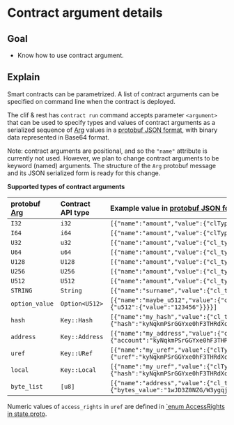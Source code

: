 # Contract argument details

## Goal

* Know how to use contract argument.

## Explain

Smart contracts can be parametrized. A list of contract arguments can be specified on command line when the contract is deployed.

The clif & rest has `contract run` command accepts parameter `<argument>` that can be used to specify types and values of contract arguments as a serialized sequence of [Arg](https://github.com/hdac-io/CasperLabs/blob/40f4b9de7d8693acfc62f71fac70afc854a6cd28/protobuf/io/casperlabs/casper/consensus/consensus.proto#L91) values in a [protobuf JSON format](https://developers.google.com/protocol-buffers/docs/proto3#json), with binary data represented in Base64 format.

Note: contract arguments are positional, and so the `"name"` attribute is currently not used. However, we plan to change contract arguments to be keyword \(named\) arguments. The structure of the `Arg` protobuf message and its JSON serialized form is ready for this change.

**Supported types of contract arguments**

| protobuf [Arg](https://github.com/hdac-io/CasperLabs/blob/40f4b9de7d8693acfc62f71fac70afc854a6cd28/protobuf/io/casperlabs/casper/consensus/consensus.proto#L91) | Contract API type | Example value in [protobuf JSON format](https://developers.google.com/protocol-buffers/docs/proto3#json) |
| :--- | :--- | :--- |
| `I32` | `i32` | `[{"name":"amount","value":{"clType":{"simpleType":"I32"},"value":{"i32":123456}}}]` |
| `I64` | `i64` | `[{"name":"amount","value":{"clType":{"simpleType":"I64"},"value":{"i64":"123456"}}}]` |
| `U32` | `u32` | `[{"name":"amount","value":{"cl_type":{"simple_type":"U32"},"value":{"u32":123456}}}]` |
| `U64` | `u64` | `[{"name":"amount","value":{"cl_type":{"simple_type":"U64"},"value":{"u64":"123456"}}}]` |
| `U128` | `U128` | `[{"name":"amount","value":{"cl_type":{"simple_type":"U128"},"value":{"u128":{"value":"123456"}}}}]` |
| `U256` | `U256` | `[{"name":"amount","value":{"cl_type":{"simple_type":"U256"},"value":{"u256":{"value":"123456"}}}}]` |
| `U512` | `U512` | `[{"name":"amount","value":{"cl_type":{"simple_type":"U512"},"value":{"u512":{"value":"123456"}}}}]` |
| `STRING` | `String` | `[{"name":"surname","value":{"cl_type":{"simple_type":"STRING"},"value":{"str_value":"Nakamoto"}}}]` |
| `option_value` | `Option<U512>` | `[{"name":"maybe_u512","value":{"cl_type":{"option_type":{"inner":{"simple_type":"U512"}}},"value":{"u512":{"value":"123456"}}}}]` |
| `hash` | `Key::Hash` | `[{"name":"my_hash","value":{"cl_type":{"simple_type":"KEY"},"value":{"key":{"hash":{"hash":"kyNqkmPSrGGYxe0hF3THRdXcYqkQy4Qnb4p8SVkgiRU="}}}}}]` |
| `address` | `Key::Address` | `[{"name":"my_address","value":{"clType":{"simpleType":"KEY"},"value":{"key":{"address":{"account":"kyNqkmPSrGGYxe0hF3THRdXcYqkQy4Qnb4p8SVkgiRU="}}}}}]` |
| `uref` | `Key::URef` | `[{"name":"my_uref","value":{"clType":{"simpleType":"KEY"},"value":{"key":{"uref":{"uref":"kyNqkmPSrGGYxe0hF3THRdXcYqkQy4Qnb4p8SVkgiRU=","accessRights":"READ_ADD_WRITE"}}}}}]` |
| `local` | `Key::Local` | `[{"name":"my_uref","value":{"clType":{"simpleType":"KEY"},"value":{"key":{"local":{"hash":"kyNqkmPSrGGYxe0hF3THRdXcYqkQy4Qnb4p8SVkgiRWTI2qSY9KsYZjF7SEXdMdF1dxiqRDLhCdvinxJWSCJFQ=="}}}}}]` |
| `byte_list` | `[u8]` | `[{"name":"address","value":{"cl_type":{"list_type":{"inner":{"simple_type":"U8"}}},"value":{"bytes_value":"1wJD3Z0NZG/W3ygqj3qPoFpmKb7AHYAkw2EescH7n4Q="}}}]` |

Numeric values of `access_rights` in `uref` are defined in [\`enum AccessRights in state.proto](https://github.com/hdac-io/CasperLabs/blob/40f4b9de7d8693acfc62f71fac70afc854a6cd28/protobuf/io/casperlabs/casper/consensus/state.proto#L239).

